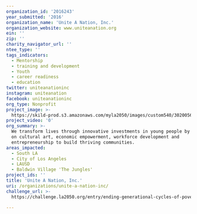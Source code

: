```yaml
---
organization_id: '2016243'
year_submitted: '2016'
organization_name: 'Unite A Nation, Inc.'
organization_website: www.uniteanation.org
ein: ''
zip: ''
charity_navigator_url: ''
ntee_type: ''
tags_indicators:
  - Mentorship
  - training and development
  - Youth
  - career readiness
  - education
twitter: uniteanationinc
instagram: uniteanation
facebook: uniteanationinc
org_type: Nonprofit
project_image: >-
  https://skild-prod.s3.amazonaws.com/myla2050/images/custom540/3020056105741-team91.jpeg
project_video: '0'
org_summary: >-
  We transform lives through innovative investments in young people by focusing
  on cultural art, economic empowerment, workforce development and
  entrepreneurship to build thriving communities.
areas_impacted:
  - South LA
  - City of Los Angeles
  - LAUSD
  - Baldwin Village 'The Jungles'
project_ids: ''
title: 'Unite A Nation, Inc.'
uri: /organizations/unite-a-nation-inc/
challenge_url: >-
  https://challenge.la2050.org/entry/ending-generational-cycles-of-poverty-through-urban-youth-and-community-development-programs

---
```

